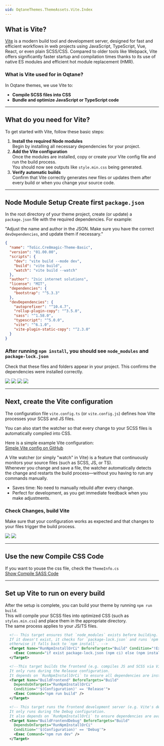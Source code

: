 ```yaml
---
uid: OqtaneThemes.ThemeAssets.Vite.Index
---
```


## What is Vite?

[Vite](https://vitejs.dev) is a modern build tool and development server, designed for
fast and efficient workflows in web projects using JavaScript, TypeScript, Vue, React,
or even plain SCSS/CSS. 
Compared to older tools like Webpack, Vite offers significantly faster startup and compilation times
thanks to its use of native ES modules and efficient hot module replacement (HMR).

### What is Vite used for in Oqtane?

In Oqtane themes, we use Vite to:

- **Compile SCSS files into CSS**
- **Bundle and optimize JavaScript or TypeScript code**

---

## What do you need for Vite?

To get started with Vite, follow these basic steps:

1. **Install the required Node modules**  
   Begin by installing all necessary dependencies for your project.
2. **Add the Vite configuration**  
   Once the modules are installed, copy or create your Vite config file and run the build process.  
   You should now see outputs like `style.min.css` being generated.
3. **Verify automatic builds**  
   Confirm that Vite correctly generates new files or updates them after every build or when you change your source code.

---

## Node Module Setup Create first `package.json`

In the root directory of your theme project, create (or update) a `package.json` file with the required dependencies. For example:

"Adjust the name and author in the JSON. Make sure you have the correct `devDependencies`, and update them if necessary."

```json
{
  "name": "ToSic.Cre8magic-Theme-Basic",
  "version": "01.00.00",
  "scripts": {
    "dev": "vite build --mode dev",
    "build": "vite build",
    "watch": "vite build --watch"
  },
  "author": "2sic internet solutions",
  "license": "MIT",
  "dependencies": {
    "bootstrap": "^5.3.3"
  },
  "devDependencies": {
    "autoprefixer": "^10.4.7",
    "rollup-plugin-copy": "^3.5.0",
    "sass": "^1.58.0",
    "typescript": "^5.0.0",
    "vite": "^6.1.0",
    "vite-plugin-static-copy": "^2.3.0"
  }
}
```

### After running `npm install`, you should see `node_modules` and `package-lock.json`

Check that these files and folders appear in your project. This confirms the dependencies were installed correctly.
<div gallery="gallery02">
  <img src="./assets/theme_assets_npm_1.webp" data-caption="Copy Package Json">
  <img src="./assets/theme_assets_npm_2.webp" data-caption="Open Terminal in VS">
  <img src="./assets/theme_assets_npm_3.webp" data-caption="Change cd </br> Npm Install Package">
  <img src="./assets/theme_assets_npm_4.webp" data-caption="Check Node and lock.json">
</div>

---

## Next, create the Vite configuration

The configuration file `vite.config.ts` (or `vite.config.js`) defines how Vite processes your SCSS and JS files.

You can also start the watcher so that every change to your SCSS files is automatically compiled into CSS.

Here is a simple example Vite configuration:  
[Simple Vite config on GitHub](https://github.com/cre8magic/oqtane-theme-basic/blob/main/Client/vite.config.js)

A Vite watcher (or simply "watch" in Vite) is a feature that continuously monitors your source files (such as SCSS, JS, or TS).  
Whenever you change and save a file, the watcher automatically detects the change and restarts the build process—without you having to run any commands manually.

- Saves time: No need to manually rebuild after every change.
- Perfect for development, as you get immediate feedback when you make adjustments.


### Check Changes, build Vite

Make sure that your configuration works as expected and that changes to your files trigger the build process.
<div gallery="gallery02">
  <img src="./assets/theme_assets_vite_1.webp" data-caption="Visual Studio">
  <img src="./assets/theme_assets_vite_2.webp" data-caption="Visual Studio">
</div>

---

## Use the new Compile CSS Code

If you want to youse the css file, check the `ThemeInfo.cs`  
[Show Compile SASS Code](xref:OqtaneThemes.ThemeAssets.Sass.Index)

---

## Set up Vite to run on every build

After the setup is complete, you can build your theme by running `npm run build`.  
This will compile your SCSS files into optimized CSS (such as `styles.min.css`) and place them in the appropriate directory.  
The same process applies to your JS/TS files.

```xml
  <!-- This target ensures that `node_modules` exists before building.
  If it doesn't exist, it checks for `package-lock.json` and runs `npm ci` (clean install),
  otherwise it falls back to `npm install`. -->
  <Target Name="RunNpmInstallOrCi" BeforeTargets="Build" Condition="!Exists('node_modules')">
    <Exec Command="if exist package-lock.json (npm ci) else (npm install)" />
  </Target>

  <!--This target builds the frontend (e.g. compiles JS and SCSS via Vite) using `npm run build`.
  It only runs during the Release configuration.
  It depends on `RunNpmInstallOrCi` to ensure all dependencies are installed first.-->
  <Target Name="BuildFrontend" BeforeTargets="Build"
    DependsOnTargets="RunNpmInstallOrCi"
    Condition="'$(Configuration)' == 'Release'">
    <Exec Command="npm run build" />
  </Target>

  <!-- This target runs the frontend development server (e.g. Vite's dev mode) using `npm run dev`.
  It only runs during the Debug configuration.
  It also depends on `RunNpmInstallOrCi` to ensure dependencies are available -->
  <Target Name="BuildFrontendDebug" BeforeTargets="Build"
    DependsOnTargets="RunNpmInstallOrCi"
    Condition="'$(Configuration)' == 'Debug'">
    <Exec Command="npm run dev" />
  </Target>
```

